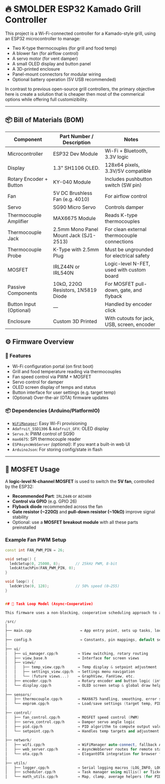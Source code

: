 # 🔥 SMOLDER ESP32 Kamado Grill Controller

This project is a Wi-Fi-connected controller for a Kamado-style grill, using an ESP32 microcontroller to manage:

- Two K-type thermocouples (for grill and food temp)
- A blower fan (for airflow control)
- A servo motor (for vent damper)
- A small OLED display and button panel
- A 3D-printed enclosure
- Panel-mount connectors for modular wiring
- Optional battery operation (5V USB recommended)

In contrast to previous open-source grill controllers, the primary objective here is create a solution that is cheaper then most of the commerical options while offering full customizibility. 

---

## 📦 Bill of Materials (BOM)


| Component                     | Part Number / Description             | Notes                                      |
|-------------------------------|----------------------------------------|--------------------------------------------|
| Microcontroller               | ESP32 Dev Module                       | Wi-Fi + Bluetooth, 3.3V logic               |
| Display                       | 1.3" SH1106 OLED.                      | 128x64 pixels, 3.3V/5V compatible           |
| Rotary Encoder + Button       | KY-040 Module                          | Includes pushbutton switch (SW pin)        |
| Fan                           | 5V DC Brushless Fan (e.g. 4010)        | For airflow control                         |
| Servo                         | SG90 Micro Servo                       | Controls damper                             |
| Thermocouple Amplifier        | MAX6675 Module                         | Reads K-type thermocouples                  |
| Thermocouple Jack             | 2.5mm Mono Panel Mount Jack (SJ1-2513) | For clean external thermocouple connections |
| Thermocouple Probe            | K-Type with 2.5mm Plug                 | Must be ungrounded for electrical safety    |
| MOSFET                        | IRLZ44N or IRL540N                     | Logic-level N-FET, used with custom board   |
| Passive Components            | 10kΩ, 220Ω Resistors, 1N5819 Diode     | For MOSFET pull-down, gate, and flyback     |
| Button Input (Optional)       | —                                      | Handled by encoder click                    |
| Enclosure                     | Custom 3D Printed                      | With cutouts for jack, USB, screen, encoder |


## ⚙️ Firmware Overview

### 🔌 Features
- Wi-Fi configuration portal (on first boot)
- Grill and food temperature reading via thermocouples
- Fan speed control via PWM + MOSFET
- Servo control for damper
- OLED screen display of temps and status
- Button interface for user settings (e.g. target temp)
- (Optional) Over-the-air (OTA) firmware updates

### 📦 Dependencies (Arduino/PlatformIO)

- [`WiFiManager`](https://github.com/tzapu/WiFiManager): Easy Wi-Fi provisioning
- `Adafruit_SSD1306` & `Adafruit_GFX`: OLED display
- `Servo.h`: PWM control of SG90
- `max6675`: SPI thermocouple reader
- `ESPAsyncWebServer` *(optional)*: If you want a built-in web UI
- `ArduinoJson`: For storing config/state in flash

---

## 🧠 MOSFET Usage

A **logic-level N-channel MOSFET** is used to switch the **5V fan**, controlled by the ESP32:

- **Recommended Part**: `IRLZ44N` or `AO3400`
- **Control via GPIO** (e.g. GPIO 26)
- **Flyback diode** recommended across the fan
- **Gate resistor (~220Ω)** and **pull-down resistor (~10kΩ)** improve signal stability
- Optional: use a **MOSFET breakout module** with all these parts preinstalled

### Example Fan PWM Setup
```cpp
const int FAN_PWM_PIN = 26;

void setup() {
  ledcSetup(0, 25000, 8);       // 25kHz PWM, 8-bit
  ledcAttachPin(FAN_PWM_PIN, 0);
}

void loop() {
  ledcWrite(0, 128);            // 50% speed (0–255)
}


## 🔄 Task Loop Model (Async-Cooperative)

This firmware uses a non-blocking, cooperative scheduling approach to avoid delays and ensure responsiveness across all subsystems.

/src/
│
├── main.cpp                      → App entry point, sets up tasks, loop dispatcher
│
├── config.h                      → Constants, pin mappings, default settings
│
├── ui/
│   ├── ui_manager.cpp/h         → View switching, rotary routing
│   ├── view_base.h              → Interface for screen views
│   ├── views/
│   │   ├── temp_view.cpp/h      → Temp display & setpoint adjustment
│   │   ├── settings_view.cpp/h  → Settings menu navigation
│   │   └── (future views...)    → GraphView, FanView, etc.
│   ├── encoder.cpp/h            → Rotary encoder and button logic (interrupt or polling)
│   └── display.cpp/h            → OLED screen setup & global draw helpers
│
├── sensors/
│   ├── thermocouple.cpp/h       → MAX6675 handling, smoothing, error states
│   └── eeprom.cpp/h             → Load/save settings (target temp, PID gains, etc.)
│
├── control/
│   ├── fan_control.cpp/h        → MOSFET speed control (PWM)
│   ├── servo_control.cpp/h      → Damper servo angle logic
│   ├── pid.cpp/h                → PID algorithm to compute output values
│   └── setpoint.cpp/h           → Handles temp targets and adjustment logic
│
├── network/
│   ├── wifi.cpp/h               → WiFiManager auto-connect, fallback AP mode
│   ├── web_server.cpp/h         → AsyncWebServer routes for remote status & control
│   └── ota.cpp/h                → ElegantOTA integration for browser firmware updates
│
├── utils/
│   ├── logger.cpp/h             → Serial logging macros (LOG_INFO, LOG_ERROR, etc.)
│   ├── scheduler.cpp/h          → Task manager using millis() or Ticker
│   └── math_utils.cpp/h         → Map, clamp, average helpers (for PID/input filtering)


